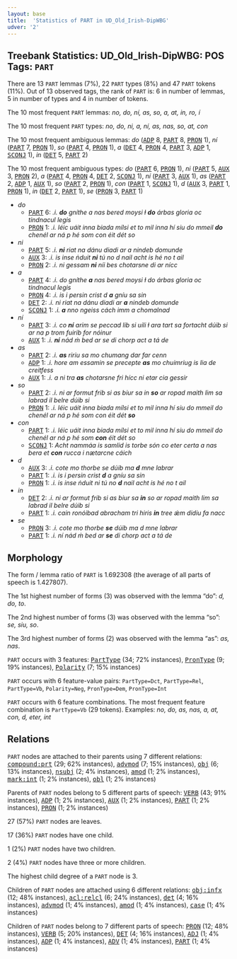 ```yaml
---
layout: base
title:  'Statistics of PART in UD_Old_Irish-DipWBG'
udver: '2'
---
```


## Treebank Statistics: UD_Old_Irish-DipWBG: POS Tags: `PART`

There are 13 `PART` lemmas (7%), 22 `PART` types (8%) and 47 `PART` tokens (11%).
Out of 13 observed tags, the rank of `PART` is: 6 in number of lemmas, 5 in number of types and 4 in number of tokens.

The 10 most frequent `PART` lemmas: <em>no, do, ní, as, so, a, at, in, ro, í</em>

The 10 most frequent `PART` types:  <em>no, do, ni, a, ní, as, nas, so, at, con</em>

The 10 most frequent ambiguous lemmas: <em>do</em> (<tt><a href="sga_dipwbg-pos-ADP.html">ADP</a></tt> 8, <tt><a href="sga_dipwbg-pos-PART.html">PART</a></tt> 8, <tt><a href="sga_dipwbg-pos-PRON.html">PRON</a></tt> 1), <em>ní</em> (<tt><a href="sga_dipwbg-pos-PART.html">PART</a></tt> 7, <tt><a href="sga_dipwbg-pos-PRON.html">PRON</a></tt> 1), <em>so</em> (<tt><a href="sga_dipwbg-pos-PART.html">PART</a></tt> 4, <tt><a href="sga_dipwbg-pos-PRON.html">PRON</a></tt> 1), <em>a</em> (<tt><a href="sga_dipwbg-pos-DET.html">DET</a></tt> 4, <tt><a href="sga_dipwbg-pos-PRON.html">PRON</a></tt> 4, <tt><a href="sga_dipwbg-pos-PART.html">PART</a></tt> 3, <tt><a href="sga_dipwbg-pos-ADP.html">ADP</a></tt> 1, <tt><a href="sga_dipwbg-pos-SCONJ.html">SCONJ</a></tt> 1), <em>in</em> (<tt><a href="sga_dipwbg-pos-DET.html">DET</a></tt> 5, <tt><a href="sga_dipwbg-pos-PART.html">PART</a></tt> 2)

The 10 most frequent ambiguous types:  <em>do</em> (<tt><a href="sga_dipwbg-pos-PART.html">PART</a></tt> 6, <tt><a href="sga_dipwbg-pos-PRON.html">PRON</a></tt> 1), <em>ni</em> (<tt><a href="sga_dipwbg-pos-PART.html">PART</a></tt> 5, <tt><a href="sga_dipwbg-pos-AUX.html">AUX</a></tt> 3, <tt><a href="sga_dipwbg-pos-PRON.html">PRON</a></tt> 2), <em>a</em> (<tt><a href="sga_dipwbg-pos-PART.html">PART</a></tt> 4, <tt><a href="sga_dipwbg-pos-PRON.html">PRON</a></tt> 4, <tt><a href="sga_dipwbg-pos-DET.html">DET</a></tt> 2, <tt><a href="sga_dipwbg-pos-SCONJ.html">SCONJ</a></tt> 1), <em>ní</em> (<tt><a href="sga_dipwbg-pos-PART.html">PART</a></tt> 3, <tt><a href="sga_dipwbg-pos-AUX.html">AUX</a></tt> 1), <em>as</em> (<tt><a href="sga_dipwbg-pos-PART.html">PART</a></tt> 2, <tt><a href="sga_dipwbg-pos-ADP.html">ADP</a></tt> 1, <tt><a href="sga_dipwbg-pos-AUX.html">AUX</a></tt> 1), <em>so</em> (<tt><a href="sga_dipwbg-pos-PART.html">PART</a></tt> 2, <tt><a href="sga_dipwbg-pos-PRON.html">PRON</a></tt> 1), <em>con</em> (<tt><a href="sga_dipwbg-pos-PART.html">PART</a></tt> 1, <tt><a href="sga_dipwbg-pos-SCONJ.html">SCONJ</a></tt> 1), <em>d</em> (<tt><a href="sga_dipwbg-pos-AUX.html">AUX</a></tt> 3, <tt><a href="sga_dipwbg-pos-PART.html">PART</a></tt> 1, <tt><a href="sga_dipwbg-pos-PRON.html">PRON</a></tt> 1), <em>in</em> (<tt><a href="sga_dipwbg-pos-DET.html">DET</a></tt> 2, <tt><a href="sga_dipwbg-pos-PART.html">PART</a></tt> 1), <em>se</em> (<tt><a href="sga_dipwbg-pos-PRON.html">PRON</a></tt> 3, <tt><a href="sga_dipwbg-pos-PART.html">PART</a></tt> 1)


* <em>do</em>
  * <tt><a href="sga_dipwbg-pos-PART.html">PART</a></tt> 6: <em>.i. <b>do</b> gníthe a nas bered moysi ɫ <b>do</b> árbas gloria oc tindnacul legis</em>
  * <tt><a href="sga_dipwbg-pos-PRON.html">PRON</a></tt> 1: <em>.i. léic uáit inna biada mílsi et to mil inna hí siu do mmeil <b>do</b> chenél ar ná p hé som con éit dét so</em>
* <em>ni</em>
  * <tt><a href="sga_dipwbg-pos-PART.html">PART</a></tt> 5: <em>.i. <b>ni</b> riat na dánu diadi ar a nindeb domunde</em>
  * <tt><a href="sga_dipwbg-pos-AUX.html">AUX</a></tt> 3: <em>.i. is inse ṅduit <b>ni</b> tú no d nail acht is hé no t ail</em>
  * <tt><a href="sga_dipwbg-pos-PRON.html">PRON</a></tt> 2: <em>.i. ni gessam <b>ni</b> níi bes chotarsne di ar nícc</em>
* <em>a</em>
  * <tt><a href="sga_dipwbg-pos-PART.html">PART</a></tt> 4: <em>.i. do gníthe <b>a</b> nas bered moysi ɫ do árbas gloria oc tindnacul legis</em>
  * <tt><a href="sga_dipwbg-pos-PRON.html">PRON</a></tt> 4: <em>.i. is i persin crist d <b>a</b> gníu sa sin</em>
  * <tt><a href="sga_dipwbg-pos-DET.html">DET</a></tt> 2: <em>.i. ni riat na dánu diadi ar <b>a</b> nindeb domunde</em>
  * <tt><a href="sga_dipwbg-pos-SCONJ.html">SCONJ</a></tt> 1: <em>.i. <b>a</b> nno ngeiss cách imm a chomalnad</em>
* <em>ní</em>
  * <tt><a href="sga_dipwbg-pos-PART.html">PART</a></tt> 3: <em>.i. co <b>ní</b> arim se peccad lib si uili ɫ ara tart sa fortacht dúib si ar na p trom fuirib for nóinur</em>
  * <tt><a href="sga_dipwbg-pos-AUX.html">AUX</a></tt> 1: <em>.i. <b>ní</b> nád ṁ bed ar se di chorp act a tá de</em>
* <em>as</em>
  * <tt><a href="sga_dipwbg-pos-PART.html">PART</a></tt> 2: <em>.i. <b>as</b> ririu sa mo chumang dar far cenn</em>
  * <tt><a href="sga_dipwbg-pos-ADP.html">ADP</a></tt> 1: <em>.i. hore am essamin se precepte <b>as</b> mo chuimriug is lia de creitfess</em>
  * <tt><a href="sga_dipwbg-pos-AUX.html">AUX</a></tt> 1: <em>.i. a ni tra <b>as</b> chotarsne fri hícc ni etar cia gessir</em>
* <em>so</em>
  * <tt><a href="sga_dipwbg-pos-PART.html">PART</a></tt> 2: <em>.i. ni ar formut frib si as biur sa in <b>so</b> ar ropad maith lim sa labrad il belre dúib si</em>
  * <tt><a href="sga_dipwbg-pos-PRON.html">PRON</a></tt> 1: <em>.i. léic uáit inna biada mílsi et to mil inna hí siu do mmeil do chenél ar ná p hé som con éit dét <b>so</b></em>
* <em>con</em>
  * <tt><a href="sga_dipwbg-pos-PART.html">PART</a></tt> 1: <em>.i. léic uáit inna biada mílsi et to mil inna hí siu do mmeil do chenél ar ná p hé som <b>con</b> éit dét so</em>
  * <tt><a href="sga_dipwbg-pos-SCONJ.html">SCONJ</a></tt> 1: <em>Acht nammáa is samlid is torbe són co eter certa a nas bera et <b>con</b> rucca i nætarcne cáich</em>
* <em>d</em>
  * <tt><a href="sga_dipwbg-pos-AUX.html">AUX</a></tt> 3: <em>.i. cote mo thorbe se dúib ma <b>d</b> mne labrar</em>
  * <tt><a href="sga_dipwbg-pos-PART.html">PART</a></tt> 1: <em>.i. is i persin crist <b>d</b> a gníu sa sin</em>
  * <tt><a href="sga_dipwbg-pos-PRON.html">PRON</a></tt> 1: <em>.i. is inse ṅduit ni tú no <b>d</b> nail acht is hé no t ail</em>
* <em>in</em>
  * <tt><a href="sga_dipwbg-pos-DET.html">DET</a></tt> 2: <em>.i. ni ar formut frib si as biur sa <b>in</b> so ar ropad maith lim sa labrad il belre dúib si</em>
  * <tt><a href="sga_dipwbg-pos-PART.html">PART</a></tt> 1: <em>.i. cain ronóibad abracham tri hiris <b>in</b> tree ǽm didiu fa nacc</em>
* <em>se</em>
  * <tt><a href="sga_dipwbg-pos-PRON.html">PRON</a></tt> 3: <em>.i. cote mo thorbe <b>se</b> dúib ma d mne labrar</em>
  * <tt><a href="sga_dipwbg-pos-PART.html">PART</a></tt> 1: <em>.i. ní nád ṁ bed ar <b>se</b> di chorp act a tá de</em>

## Morphology

The form / lemma ratio of `PART` is 1.692308 (the average of all parts of speech is 1.427807).

The 1st highest number of forms (3) was observed with the lemma “do”: <em>d, do, to</em>.

The 2nd highest number of forms (3) was observed with the lemma “so”: <em>se, siu, so</em>.

The 3rd highest number of forms (2) was observed with the lemma “as”: <em>as, nas</em>.

`PART` occurs with 3 features: <tt><a href="sga_dipwbg-feat-PartType.html">PartType</a></tt> (34; 72% instances), <tt><a href="sga_dipwbg-feat-PronType.html">PronType</a></tt> (9; 19% instances), <tt><a href="sga_dipwbg-feat-Polarity.html">Polarity</a></tt> (7; 15% instances)

`PART` occurs with 6 feature-value pairs: `PartType=Dct`, `PartType=Rel`, `PartType=Vb`, `Polarity=Neg`, `PronType=Dem`, `PronType=Int`

`PART` occurs with 6 feature combinations.
The most frequent feature combination is `PartType=Vb` (29 tokens).
Examples: <em>no, do, as, nas, a, at, con, d, eter, int</em>


## Relations

`PART` nodes are attached to their parents using 7 different relations: <tt><a href="sga_dipwbg-dep-compound-prt.html">compound:prt</a></tt> (29; 62% instances), <tt><a href="sga_dipwbg-dep-advmod.html">advmod</a></tt> (7; 15% instances), <tt><a href="sga_dipwbg-dep-obj.html">obj</a></tt> (6; 13% instances), <tt><a href="sga_dipwbg-dep-nsubj.html">nsubj</a></tt> (2; 4% instances), <tt><a href="sga_dipwbg-dep-amod.html">amod</a></tt> (1; 2% instances), <tt><a href="sga_dipwbg-dep-mark-int.html">mark:int</a></tt> (1; 2% instances), <tt><a href="sga_dipwbg-dep-obl.html">obl</a></tt> (1; 2% instances)

Parents of `PART` nodes belong to 5 different parts of speech: <tt><a href="sga_dipwbg-pos-VERB.html">VERB</a></tt> (43; 91% instances), <tt><a href="sga_dipwbg-pos-ADP.html">ADP</a></tt> (1; 2% instances), <tt><a href="sga_dipwbg-pos-AUX.html">AUX</a></tt> (1; 2% instances), <tt><a href="sga_dipwbg-pos-PART.html">PART</a></tt> (1; 2% instances), <tt><a href="sga_dipwbg-pos-PRON.html">PRON</a></tt> (1; 2% instances)

27 (57%) `PART` nodes are leaves.

17 (36%) `PART` nodes have one child.

1 (2%) `PART` nodes have two children.

2 (4%) `PART` nodes have three or more children.

The highest child degree of a `PART` node is 3.

Children of `PART` nodes are attached using 6 different relations: <tt><a href="sga_dipwbg-dep-obj-infx.html">obj:infx</a></tt> (12; 48% instances), <tt><a href="sga_dipwbg-dep-acl-relcl.html">acl:relcl</a></tt> (6; 24% instances), <tt><a href="sga_dipwbg-dep-det.html">det</a></tt> (4; 16% instances), <tt><a href="sga_dipwbg-dep-advmod.html">advmod</a></tt> (1; 4% instances), <tt><a href="sga_dipwbg-dep-amod.html">amod</a></tt> (1; 4% instances), <tt><a href="sga_dipwbg-dep-case.html">case</a></tt> (1; 4% instances)

Children of `PART` nodes belong to 7 different parts of speech: <tt><a href="sga_dipwbg-pos-PRON.html">PRON</a></tt> (12; 48% instances), <tt><a href="sga_dipwbg-pos-VERB.html">VERB</a></tt> (5; 20% instances), <tt><a href="sga_dipwbg-pos-DET.html">DET</a></tt> (4; 16% instances), <tt><a href="sga_dipwbg-pos-ADJ.html">ADJ</a></tt> (1; 4% instances), <tt><a href="sga_dipwbg-pos-ADP.html">ADP</a></tt> (1; 4% instances), <tt><a href="sga_dipwbg-pos-ADV.html">ADV</a></tt> (1; 4% instances), <tt><a href="sga_dipwbg-pos-PART.html">PART</a></tt> (1; 4% instances)

